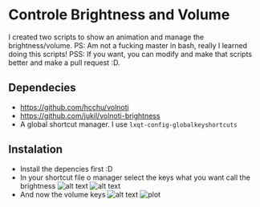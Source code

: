 # Controle Brightness and Volume
I created two scripts to show an animation and manage the brightness/volume.
PS: Am not a fucking master in bash, really I learned doing this scripts!
PSS: If you want, you can modify and make that scripts better and make a pull request :D. 
## Dependecies
* https://github.com/hcchu/volnoti
* https://github.com/jukil/volnoti-brightness
* A global shortcut manager. I use ```lxqt-config-globalkeyshortcuts```

## Instalation
* Install the depencies first :D
* In your shortcut file o manager select the keys what you want call the brightness
![alt text](https://github.com/pablo10k/dotfiles/tree/main/screenshots/brightness_up.png)
![alt text](https://github.com/pablo10k/dotfiles/tree/main/screenshots/brightness_down.png)
* And now the volume keys
![alt text](https://github.com/pablo10k/dotfiles/tree/main/screenshots/volume_up.png)
![plot](https://github.com/pablo10k/dotfiles/tree/main/screenshots/volume_down.png?raw=True)

